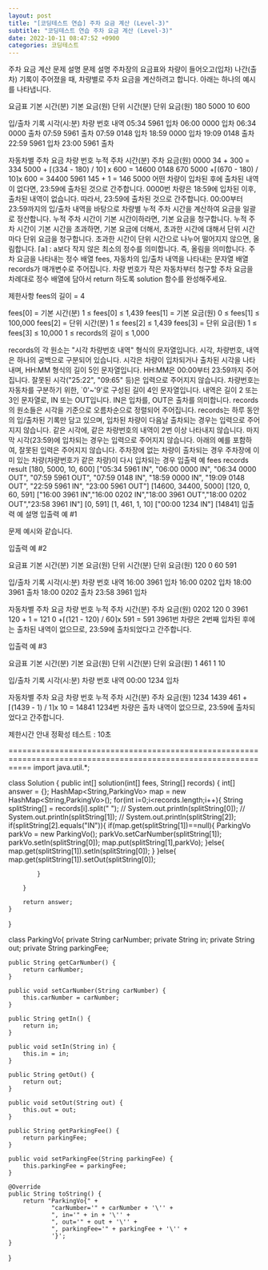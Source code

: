 ```yaml
---
layout: post
title: "[코딩테스트 연습] 주차 요금 계산 (Level-3)"
subtitle: "코딩테스트 연습 주차 요금 계산 (Level-3)"
date: 2022-10-11 08:47:52 +0900
categories: 코딩테스트
---
```

주차 요금 계산
문제 설명
문제 설명
주차장의 요금표와 차량이 들어오고(입차) 나간(출차) 기록이 주어졌을 때, 차량별로 주차 요금을 계산하려고 합니다. 아래는 하나의 예시를 나타냅니다.

요금표
기본 시간(분)	기본 요금(원)	단위 시간(분)	단위 요금(원)
180	5000	10	600
 

입/출차 기록
시각(시:분)	차량 번호	내역
05:34	5961	입차
06:00	0000	입차
06:34	0000	출차
07:59	5961	출차
07:59	0148	입차
18:59	0000	입차
19:09	0148	출차
22:59	5961	입차
23:00	5961	출차
 

자동차별 주차 요금
차량 번호	누적 주차 시간(분)	주차 요금(원)
0000	34 + 300 = 334	5000 + ⌈(334 - 180) / 10⌉ x 600 = 14600
0148	670	5000 +⌈(670 - 180) / 10⌉x 600 = 34400
5961	145 + 1 = 146	5000
어떤 차량이 입차된 후에 출차된 내역이 없다면, 23:59에 출차된 것으로 간주합니다.
0000번 차량은 18:59에 입차된 이후, 출차된 내역이 없습니다. 따라서, 23:59에 출차된 것으로 간주합니다.
00:00부터 23:59까지의 입/출차 내역을 바탕으로 차량별 누적 주차 시간을 계산하여 요금을 일괄로 정산합니다.
누적 주차 시간이 기본 시간이하라면, 기본 요금을 청구합니다.
누적 주차 시간이 기본 시간을 초과하면, 기본 요금에 더해서, 초과한 시간에 대해서 단위 시간 마다 단위 요금을 청구합니다.
초과한 시간이 단위 시간으로 나누어 떨어지지 않으면, 올림합니다.
⌈a⌉ : a보다 작지 않은 최소의 정수를 의미합니다. 즉, 올림을 의미합니다.
주차 요금을 나타내는 정수 배열 fees, 자동차의 입/출차 내역을 나타내는 문자열 배열 records가 매개변수로 주어집니다. 차량 번호가 작은 자동차부터 청구할 주차 요금을 차례대로 정수 배열에 담아서 return 하도록 solution 함수를 완성해주세요.

제한사항
fees의 길이 = 4

fees[0] = 기본 시간(분)
1 ≤ fees[0] ≤ 1,439
fees[1] = 기본 요금(원)
0 ≤ fees[1] ≤ 100,000
fees[2] = 단위 시간(분)
1 ≤ fees[2] ≤ 1,439
fees[3] = 단위 요금(원)
1 ≤ fees[3] ≤ 10,000
1 ≤ records의 길이 ≤ 1,000

records의 각 원소는 "시각 차량번호 내역" 형식의 문자열입니다.
시각, 차량번호, 내역은 하나의 공백으로 구분되어 있습니다.
시각은 차량이 입차되거나 출차된 시각을 나타내며, HH:MM 형식의 길이 5인 문자열입니다.
HH:MM은 00:00부터 23:59까지 주어집니다.
잘못된 시각("25:22", "09:65" 등)은 입력으로 주어지지 않습니다.
차량번호는 자동차를 구분하기 위한, `0'~'9'로 구성된 길이 4인 문자열입니다.
내역은 길이 2 또는 3인 문자열로, IN 또는 OUT입니다. IN은 입차를, OUT은 출차를 의미합니다.
records의 원소들은 시각을 기준으로 오름차순으로 정렬되어 주어집니다.
records는 하루 동안의 입/출차된 기록만 담고 있으며, 입차된 차량이 다음날 출차되는 경우는 입력으로 주어지지 않습니다.
같은 시각에, 같은 차량번호의 내역이 2번 이상 나타내지 않습니다.
마지막 시각(23:59)에 입차되는 경우는 입력으로 주어지지 않습니다.
아래의 예를 포함하여, 잘못된 입력은 주어지지 않습니다.
주차장에 없는 차량이 출차되는 경우
주차장에 이미 있는 차량(차량번호가 같은 차량)이 다시 입차되는 경우
입출력 예
fees	records	result
[180, 5000, 10, 600]	["05:34 5961 IN", "06:00 0000 IN", "06:34 0000 OUT", "07:59 5961 OUT", "07:59 0148 IN", "18:59 0000 IN", "19:09 0148 OUT", "22:59 5961 IN", "23:00 5961 OUT"]	[14600, 34400, 5000]
[120, 0, 60, 591]	["16:00 3961 IN","16:00 0202 IN","18:00 3961 OUT","18:00 0202 OUT","23:58 3961 IN"]	[0, 591]
[1, 461, 1, 10]	["00:00 1234 IN"]	[14841]
입출력 예 설명
입출력 예 #1

문제 예시와 같습니다.

입출력 예 #2

요금표
기본 시간(분)	기본 요금(원)	단위 시간(분)	단위 요금(원)
120	0	60	591
 

입/출차 기록
시각(시:분)	차량 번호	내역
16:00	3961	입차
16:00	0202	입차
18:00	3961	출차
18:00	0202	출차
23:58	3961	입차
 

자동차별 주차 요금
차량 번호	누적 주차 시간(분)	주차 요금(원)
0202	120	0
3961	120 + 1 = 121	0 +⌈(121 - 120) / 60⌉x 591 = 591
3961번 차량은 2번째 입차된 후에는 출차된 내역이 없으므로, 23:59에 출차되었다고 간주합니다.
 

입출력 예 #3

요금표
기본 시간(분)	기본 요금(원)	단위 시간(분)	단위 요금(원)
1	461	1	10
 

입/출차 기록
시각(시:분)	차량 번호	내역
00:00	1234	입차
 

자동차별 주차 요금
차량 번호	누적 주차 시간(분)	주차 요금(원)
1234	1439	461 +⌈(1439 - 1) / 1⌉x 10 = 14841
1234번 차량은 출차 내역이 없으므로, 23:59에 출차되었다고 간주합니다.
​

제한시간 안내
정확성 테스트 : 10초





=================================================================================================================
import java.util.*;

class Solution {
    public int[] solution(int[] fees, String[] records) {
        int[] answer = {};
        HashMap<String,ParkingVo> map = new HashMap<String,ParkingVo>();
        for(int i=0;i<records.length;i++){
            String splitString[] = records[i].split(" ");
            // System.out.println(splitString[0]);
            // System.out.println(splitString[1]);
            // System.out.println(splitString[2]);
            if(splitString[2].equals("IN")){
                if(map.get(splitString[1])==null){
                    ParkingVo parkVo = new ParkingVo();
                    parkVo.setCarNumber(splitString[1]);
                    parkVo.setIn(splitString[0]);
                    map.put(splitString[1],parkVo);
                }else{
                    map.get(splitString[1]).setIn(splitString[0]);
                }
            }else{
                map.get(splitString[1]).setOut(splitString[0]);
                
                
            }
            
        }
        
        return answer;
    }
}

class ParkingVo{
    private String carNumber;
    private String in;
    private String out;
    private String parkingFee;

    public String getCarNumber() {
        return carNumber;
    }

    public void setCarNumber(String carNumber) {
        this.carNumber = carNumber;
    }

    public String getIn() {
        return in;
    }

    public void setIn(String in) {
        this.in = in;
    }

    public String getOut() {
        return out;
    }

    public void setOut(String out) {
        this.out = out;
    }

    public String getParkingFee() {
        return parkingFee;
    }

    public void setParkingFee(String parkingFee) {
        this.parkingFee = parkingFee;
    }

    @Override
    public String toString() {
        return "ParkingVo{" +
                "carNumber='" + carNumber + '\'' +
                ", in='" + in + '\'' +
                ", out='" + out + '\'' +
                ", parkingFee='" + parkingFee + '\'' +
                '}';
    }
}
